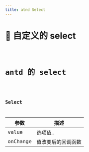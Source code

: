 ```yaml
---
title: atnd Select
---
```


#  自定义的 select

<code src="./demos/base.jsx" />

# antd 的 select

<code src="./demos/ant_base.jsx" />

## Select

| 参数     | 描述               |
| -------- | ------------------ |
| value    | 选项值.            |
| onChange | 值改变后的回调函数 |
